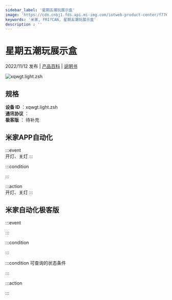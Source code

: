 ```yaml
---
sidebar_label: '星期五潮玩展示盒'
image: 'https://cdn.cnbj1.fds.api.mi-img.com/iotweb-product-center/f7766a735dc7e01e3b7654d2382c8072_1662082263382.png?GalaxyAccessKeyId=AKVGLQWBOVIRQ3XLEW&Expires=9223372036854775807&Signature=eF85KF0G1iEsifBj5l+pI6cfxzY='
keywords: '米家, FRI?CAN, 星期五潮玩展示盒'
description : ''
---
```

# 星期五潮玩展示盒

2022/11/12 发布 | [产品百科](https://home.mi.com/webapp/content/baike/product/index.html?model=xqwgt.light.zsh/) | [说明书](https://home.mi.com/views/introduction.html?model=xqwgt.light.zsh&region=cn)

![xqwgt.light.zsh](https://cdn.cnbj1.fds.api.mi-img.com/iotweb-product-center/f7766a735dc7e01e3b7654d2382c8072_1662082263382.png?GalaxyAccessKeyId=AKVGLQWBOVIRQ3XLEW&Expires=9223372036854775807&Signature=eF85KF0G1iEsifBj5l+pI6cfxzY=)

## 规格  
> 
**设备 ID** ：xqwgt.light.zsh  
**通讯协议** ：  
**极客版**  ： 待补充 


## 米家APP自动化  

:::event  
开灯、关灯
:::

:::condition  

:::

:::action   
开灯、关灯
:::

## 米家自动化极客版  

:::event  

:::

:::condition  

:::

:::condition 可查询的状态条件  

:::

:::action  

:::

        
